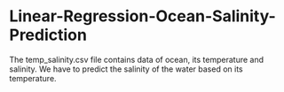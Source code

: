 # Linear-Regression-Ocean-Salinity-Prediction
The temp_salinity.csv file contains data of ocean, its temperature and salinity. We have to predict the salinity of the water based on its temperature.
